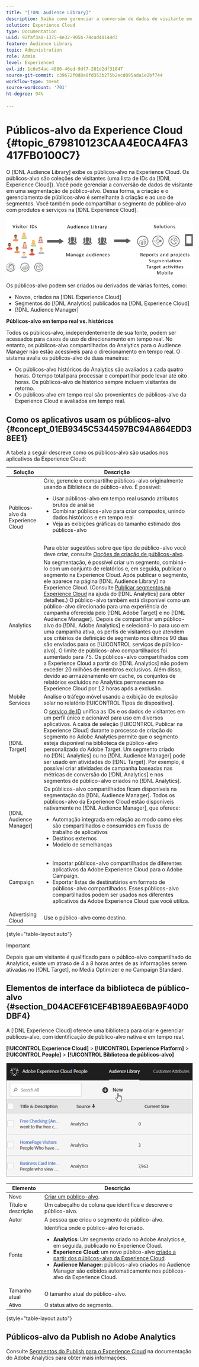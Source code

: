 ```yaml
---
title: "[!DNL Audience Library]"
description: Saiba como gerenciar a conversão de dados de visitante em segmentação de público-alvo na Experience Cloud [!DNL Audience Library].
solution: Experience Cloud
type: Documentation
uuid: 92faf3a8-1375-4e32-905b-74cad48144d3
feature: Audience Library
topic: Administration
role: Admin
level: Experienced
exl-id: 1c6e54ac-4886-46ed-9df7-201d2df31847
source-git-commit: c39672f0d8a0fd353b275b2ecd095ada1e2bf744
workflow-type: tm+mt
source-wordcount: '701'
ht-degree: 94%

---
```


# Públicos-alvo da Experience Cloud {#topic_679810123CAA4E0CA4FA3417FB0100C7}

O [!DNL Audience Library] exibe os públicos-alvo na Experience Cloud. Os públicos-alvo são coleções de visitantes (uma lista de IDs da [!DNL Experience Cloud]). Você pode gerenciar a conversão de dados de visitante em uma segmentação de público-alvo. Dessa forma, a criação e o gerenciamento de públicos-alvo é semelhante à criação e ao uso de segmentos. Você também pode compartilhar o segmento de público-alvo com produtos e serviços na [!DNL Experience Cloud].

![Públicos-alvo da Experience Cloud](assets/audiences.png)

Os públicos-alvo podem ser criados ou derivados de várias fontes, como:

* Novos, criados na [!DNL Experience Cloud]
* Segmentos do [!DNL Analytics] publicados na [!DNL Experience Cloud]
* [!DNL Audience Manager]

**Públicos-alvo em tempo real vs. históricos**

Todos os públicos-alvo, independentemente de sua fonte, podem ser acessados para casos de uso de direcionamento em tempo real. No entanto, os públicos-alvo compartilhados do Analytics para o Audience Manager não estão acessíveis para o direcionamento em tempo real. O sistema avalia os públicos-alvo de duas maneiras:

* Os públicos-alvo históricos do Analytics são avaliados a cada quatro horas. O tempo total para processar e compartilhar pode levar até oito horas. Os públicos-alvo de histórico sempre incluem visitantes de retorno.
* Os públicos-alvo em tempo real são provenientes de públicos-alvo da Experience Cloud e avaliados em tempo real.

## Como os aplicativos usam os públicos-alvo {#concept_01EB9345C5344597BC94A864EDD38EE1}

A tabela a seguir descreve como os públicos-alvo são usados nos aplicativos da Experience Cloud:

| Solução | Descrição |
|--- |--- |
| Públicos-alvo da Experience Cloud | Crie, gerencie e compartilhe públicos-alvo originalmente usando a Biblioteca de público-alvo. É possível:<ul><li>Usar públicos-alvo em tempo real usando atributos brutos de análise</li><li>Combinar públicos-alvo para criar compostos, unindo dados históricos e em tempo real</li><li>Veja as exibições gráficas do tamanho estimado dos públicos-alvo</li></ul><br>Para obter sugestões sobre que tipo de público-alvo você deve criar, consulte [Opções de criação de públicos-alvo](https://experienceleague.adobe.com/docs/experience-cloud-kcs/kbarticles/KA-16471.html?lang=pt-BR). |
| Analytics | Na segmentação, é possível criar um segmento, combiná-lo com um conjunto de relatórios e, em seguida, publicar o segmento na Experience Cloud. Após publicar o segmento, ele aparece na página [!DNL Audience Library] na Experience Cloud. (Consulte [Publicar segmentos na Experience Cloud](https://experienceleague.adobe.com/docs/analytics/components/segmentation/segmentation-workflow/seg-publish.html?lang=pt-BR) na ajuda do [!DNL Analytics] para obter detalhes.) O público-alvo também está disponível como um público-alvo direcionado para uma experiência de campanha oferecida pelo [!DNL Adobe Target] e no [!DNL Audience Manager].  Depois de compartilhar um público-alvo do [!DNL Adobe Analytics] e selecioná-lo para uso em uma campanha ativa, os perfis de visitantes que atendem aos critérios de definição de segmento nos últimos 90 dias são enviados para os [!UICONTROL serviços de público-alvo]. O limite de públicos-alvo compartilhados foi aumentado para 75. Os públicos-alvo compartilhados com a Experience Cloud a partir do [!DNL Analytics] não podem exceder 20 milhões de membros exclusivos. Além disso, devido ao armazenamento em cache, os conjuntos de relatórios excluídos no Analytics permanecem na Experience Cloud por 12 horas após a exclusão. |
| Mobile Services | Analise o tráfego móvel usando a exibição de explosão solar no relatório [!UICONTROL Tipos de dispositivo]. |
| [!DNL Target] | O [serviço de ID](https://experienceleague.adobe.com/docs/id-service/using/home.html?lang=pt-BR) unifica as IDs e os dados de visitantes em um perfil único e acionável para uso em diversos aplicativos.  A caixa de seleção [!UICONTROL Publicar na Experience Cloud] durante o processo de criação do segmento no Adobe Analytics permite que o segmento esteja disponível na biblioteca de público-alvo personalizado do Adobe Target. Um segmento criado no [!DNL Analytics] ou no [!DNL Audience Manager] pode ser usado em atividades do [!DNL Target]. Por exemplo, é possível criar atividades de campanha baseadas nas métricas de conversão do [!DNL Analytics] e nos segmentos de público-alvo criados no [!DNL Analytics]. |
| [!DNL Audience Manager] | Os públicos-alvo compartilhados ficam disponíveis na segmentação do [!DNL Audience Manager]. Todos os públicos-alvo da Experience Cloud estão disponíveis nativamente no [!DNL Audience Manager], que oferece:<ul><li>Automação integrada em relação ao modo como eles são compartilhados e consumidos em fluxos de trabalho de aplicativos</li><li>Destinos externos</li><li>Modelo de semelhanças</li></ul> |
| Campaign | <ul><li>Importar públicos-alvo compartilhados de diferentes aplicativos da Adobe Experience Cloud para o Adobe Campaign.</li><li>Exportar listas de destinatários em formato de públicos-alvo compartilhados. Esses públicos-alvo compartilhados podem ser usados nos diferentes aplicativos da Adobe Experience Cloud que você utiliza.</li></ul> |
| Advertising Cloud | Use o público-alvo como destino. |

{style="table-layout:auto"}

>[!IMPORTANT]
>
>Depois que um visitante é qualificado para o público-alvo compartilhado do Analytics, existe um atraso de 4 a 8 horas antes de as informações serem ativadas no [!DNL Target], no Media Optimizer e no Campaign Standard.

## Elementos de interface da biblioteca de público-alvo {#section_D04ACEF61CEF4B189AE6BA9F40D0DBF4}

A [!DNL Experience Cloud] oferece uma biblioteca para criar e gerenciar públicos-alvo, com identificação de público-alvo nativa e em tempo real.

**[!UICONTROL Experience Cloud]** > **[!UICONTROL Experience Platform]** > **[!UICONTROL People]** > **[!UICONTROL Biblioteca de públicos-alvo]**

![Adicionar público-alvo na Biblioteca de público-alvo](assets/audience_library.png)

| Elemento | Descrição |
|--- |--- |
| Novo | [Criar um público-alvo](create.md). |
| Título e descrição | Um cabeçalho de coluna que identifica e descreve o público-alvo. |
| Autor | A pessoa que criou o segmento de público-alvo. |
| Fonte | Identifica onde o público-alvo foi criado.<ul><li>**Analytics:** Um segmento criado no Adobe Analytics e, em seguida, publicado no Experience Cloud.</li><li>**Experience Cloud:** um novo público-alvo [criado a partir dos públicos-alvo da Experience Cloud](create.md).</li><li>**Audience Manager:** públicos-alvo criados no Audience Manager são exibidos automaticamente nos públicos-alvo da Experience Cloud.</li></ul> |
| Tamanho atual | O tamanho atual do público-alvo. |
| Ativo | O status ativo do segmento. |

{style="table-layout:auto"}

## Públicos-alvo da Publish no Adobe Analytics

Consulte [Segmentos do Publish para o Experience Cloud](https://experienceleague.adobe.com/en/docs/analytics/components/segmentation/segmentation-workflow/seg-publish) na documentação do Adobe Analytics para obter mais informações.
